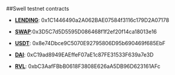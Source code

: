 ##Swell testnet contracts

- **[LENDING](https://swell-testnet-explorer.alt.technology/address/0x1C1446490a2A062BAE07584f3116c179D2A07178)**: 0x1C1446490a2A062BAE07584f3116c179D2A07178

- **[SWAP](https://swell-testnet-explorer.alt.technology/address/0x3D5C7d5D5595D086468f1f2ef20f14ca18013e16)**:0x3D5C7d5D5595D086468f1f2ef20f14ca18013e16

- **[USDT](https://swell-testnet-explorer.alt.technology/token/0x8e74Dbce9C5070E92795806D95b690469f685EbF)**: 0x8e74Dbce9C5070E92795806D95b690469f685EbF

- **[DAI](https://swell-testnet-explorer.alt.technology/address/0xC19ad8949EAEffeF07aE1c87FE31533F639a7e3D)**: 0xC19ad8949EAEffeF07aE1c87FE31533F639a7e3D

- **[RVL](https://swell-testnet-explorer.alt.technology/address/0xbC3AafFBbB0618F3808E626aA5DB96D623161AFc)**: 0xbC3AafFBbB0618F3808E626aA5DB96D623161AFc

